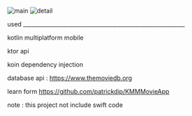 ![main](https://github.com/nxbitakinema/MOVIE-API-KMM/assets/93174599/e5ba0cf6-20ff-42d8-ac7c-ae0d21be050c) ![detail](https://github.com/nxbitakinema/MOVIE-API-KMM/assets/93174599/126d655a-94f7-47a0-8b48-c609d0231973)

used __________________________________________________________

kotlin multiplatform mobile

ktor api

koin dependency injection

database api : https://www.themoviedb.org

learn form https://github.com/patrickdip/KMMMovieApp

note : this project not include swift code
